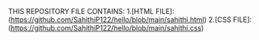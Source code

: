 THIS REPOSITORY FILE CONTAINS:
1.[HTML FILE]:(https://github.com/SahithiP122/hello/blob/main/sahithi.html)
2.[CSS FILE]:(https://github.com/SahithiP122/hello/blob/main/sahithi.css)

